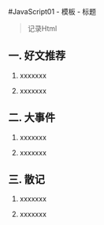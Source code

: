 #JavaScript01 - 模板 - 标题

> 记录Html

## 一. 好文推荐

1. xxxxxxx

2. xxxxxxx

## 二. 大事件

1. xxxxxxx

2. xxxxxxx

## 三. 散记

1. xxxxxxx

2. xxxxxxx